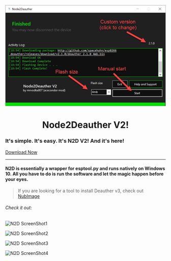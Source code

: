 ![N2D ScreenShotMod](https://raw.githubusercontent.com/acecondor/n2d/master/Preview-IMG/ScreenShotMod.png "Screenshot")






<h1 align="center">Node2Deauther V2!</h1>
<h3> It's simple. It's easy. It's N2D V2! And it's here! </h3> <a href="https://github.com/acecondor/n2d/releases/download/2.1.0/N2D2.exe"> Download Now </a>

---

<h4> N2D is essentially a wrapper for esptool.py and runs natively on Windows 10. All you have to do is run the software and let the magic happen before your eyes.</h4>

> If you are looking for a tool to install Deauther v3, check out <a href="https://github.com/mrvodka007/nubimage/"> NubImage </a>

<h6> Check it out: </h6>


![N2D ScreenShot1](https://raw.githubusercontent.com/mrvodka007/n2d/master/Preview-IMG/ScreenShot1.PNG "Screenshot")


![N2D ScreenShot2](https://raw.githubusercontent.com/mrvodka007/n2d/master/Preview-IMG/ScreenShot2.PNG "Screenshot")


![N2D ScreenShot3](https://raw.githubusercontent.com/mrvodka007/n2d/master/Preview-IMG/ScreenShot3.PNG "Screenshot")


![N2D ScreenShot4](https://raw.githubusercontent.com/mrvodka007/n2d/master/Preview-IMG/ScreenShot4.PNG "Screenshot")
